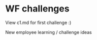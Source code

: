 
WF challenges
===================
View c1.md for first challenge :)

New employee learning / challenge ideas
